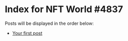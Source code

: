 # Index for NFT World #4837
Posts will be displayed in the order below:

- [Your first post](./001-first.md)

